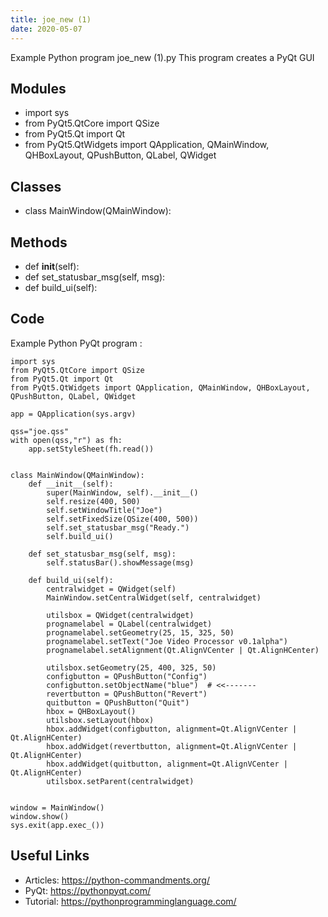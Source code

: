 ```yaml
---
title: joe_new (1)
date: 2020-05-07
---
```

Example Python program joe_new (1).py
This program creates a PyQt GUI

## Modules

* import sys
* from PyQt5.QtCore import QSize
* from PyQt5.Qt import Qt
* from PyQt5.QtWidgets import QApplication, QMainWindow, QHBoxLayout, QPushButton, QLabel, QWidget

## Classes

* class MainWindow(QMainWindow):

## Methods

* def __init__(self):
* def set_statusbar_msg(self, msg):
* def build_ui(self):

## Code

Example Python PyQt program :

    import sys
    from PyQt5.QtCore import QSize
    from PyQt5.Qt import Qt
    from PyQt5.QtWidgets import QApplication, QMainWindow, QHBoxLayout, QPushButton, QLabel, QWidget
    
    app = QApplication(sys.argv)
    
    qss="joe.qss"
    with open(qss,"r") as fh:
        app.setStyleSheet(fh.read())
    
    
    class MainWindow(QMainWindow):
        def __init__(self):
            super(MainWindow, self).__init__()
            self.resize(400, 500)
            self.setWindowTitle("Joe")
            self.setFixedSize(QSize(400, 500))
            self.set_statusbar_msg("Ready.")
            self.build_ui()
    
        def set_statusbar_msg(self, msg):
            self.statusBar().showMessage(msg)
    
        def build_ui(self):
            centralwidget = QWidget(self)
            MainWindow.setCentralWidget(self, centralwidget)
    
            utilsbox = QWidget(centralwidget)
            prognamelabel = QLabel(centralwidget)
            prognamelabel.setGeometry(25, 15, 325, 50)
            prognamelabel.setText("Joe Video Processor v0.1alpha")
            prognamelabel.setAlignment(Qt.AlignVCenter | Qt.AlignHCenter)
    
            utilsbox.setGeometry(25, 400, 325, 50)
            configbutton = QPushButton("Config")
            configbutton.setObjectName("blue")  # <<-------
            revertbutton = QPushButton("Revert")
            quitbutton = QPushButton("Quit")
            hbox = QHBoxLayout()
            utilsbox.setLayout(hbox)
            hbox.addWidget(configbutton, alignment=Qt.AlignVCenter | Qt.AlignHCenter)
            hbox.addWidget(revertbutton, alignment=Qt.AlignVCenter | Qt.AlignHCenter)
            hbox.addWidget(quitbutton, alignment=Qt.AlignVCenter | Qt.AlignHCenter)
            utilsbox.setParent(centralwidget)
    
    
    window = MainWindow()
    window.show()
    sys.exit(app.exec_())
    

## Useful Links

- Articles: https://python-commandments.org/
- PyQt: https://pythonpyqt.com/
- Tutorial: https://pythonprogramminglanguage.com/
